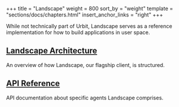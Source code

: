 +++
title = "Landscape"
weight = 800
sort_by = "weight"
template = "sections/docs/chapters.html"
insert_anchor_links = "right"
+++

While not technically part of Urbit, Landscape serves as a reference
implementation for how to build applications in user space.

## [Landscape Architecture](@/docs/userspace/landscape/overview.md)

An overview of how Landscape, our flagship client, is structured.

## [API Reference](@/docs/userspace/landscape/reference/_index.md)

API documentation about specific agents Landscape comprises.

